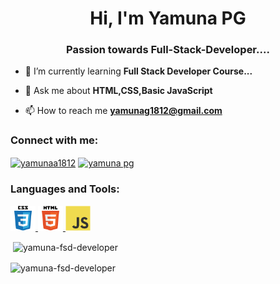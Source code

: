 <h1 align="center">Hi, I'm Yamuna PG</h1>
<h3 align="center">Passion towards Full-Stack-Developer....</h3>


- 🌱 I’m currently learning **Full Stack Developer Course...**

- 💬 Ask me about **HTML,CSS,Basic JavaScript**

- 📫 How to reach me **yamunag1812@gmail.com**

<h3 align="left">Connect with me:</h3>
<p align="left">
<a href="https://twitter.com/yamunaa1812" target="blank"><img align="center" src="https://raw.githubusercontent.com/rahuldkjain/github-profile-readme-generator/master/src/images/icons/Social/twitter.svg" alt="yamunaa1812" height="30" width="40" /></a>
<a href="https://linkedin.com/in/yamuna pg" target="blank"><img align="center" src="https://raw.githubusercontent.com/rahuldkjain/github-profile-readme-generator/master/src/images/icons/Social/linked-in-alt.svg" alt="yamuna pg" height="30" width="40" /></a>
</p>

<h3 align="left">Languages and Tools:</h3>
<p align="left"> <a href="https://www.w3schools.com/css/" target="_blank" rel="noreferrer"> <img src="https://raw.githubusercontent.com/devicons/devicon/master/icons/css3/css3-original-wordmark.svg" alt="css3" width="40" height="40"/> </a> <a href="https://www.w3.org/html/" target="_blank" rel="noreferrer"> <img src="https://raw.githubusercontent.com/devicons/devicon/master/icons/html5/html5-original-wordmark.svg" alt="html5" width="40" height="40"/> </a> <a href="https://developer.mozilla.org/en-US/docs/Web/JavaScript" target="_blank" rel="noreferrer"> <img src="https://raw.githubusercontent.com/devicons/devicon/master/icons/javascript/javascript-original.svg" alt="javascript" width="40" height="40"/> </a> </p>

<p>&nbsp;<img align="center" src="https://github-readme-stats.vercel.app/api?username=yamuna-fsd-developer&show_icons=true&locale=en" alt="yamuna-fsd-developer" /></p>

<p><img align="center" src="https://github-readme-streak-stats.herokuapp.com/?user=yamuna-fsd-developer&" alt="yamuna-fsd-developer" /></p>
